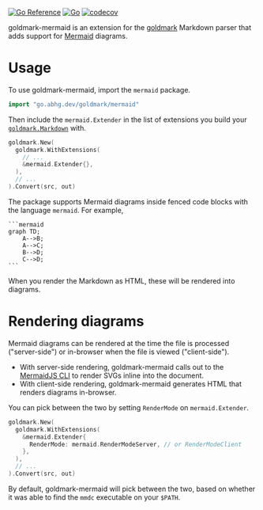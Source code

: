 [![Go Reference](https://pkg.go.dev/badge/go.abhg.dev/goldmark/mermaid.svg)](https://pkg.go.dev/go.abhg.dev/goldmark/mermaid)
[![Go](https://github.com/abhinav/goldmark-mermaid/actions/workflows/go.yml/badge.svg)](https://github.com/abhinav/goldmark-mermaid/actions/workflows/go.yml)
[![codecov](https://codecov.io/gh/abhinav/goldmark-mermaid/branch/main/graph/badge.svg?token=W98KYF8SPE)](https://codecov.io/gh/abhinav/goldmark-mermaid)

goldmark-mermaid is an extension for the [goldmark] Markdown parser that adds
support for [Mermaid] diagrams.

  [goldmark]: http://github.com/yuin/goldmark
  [Mermaid]: https://mermaid-js.github.io/mermaid/

# Usage

To use goldmark-mermaid, import the `mermaid` package.

```go
import "go.abhg.dev/goldmark/mermaid"
```

Then include the `mermaid.Extender` in the list of extensions you build your
[`goldmark.Markdown`] with.

  [`goldmark.Markdown`]: https://pkg.go.dev/github.com/yuin/goldmark#Markdown

```go
goldmark.New(
  goldmark.WithExtensions(
    // ...
    &mermaid.Extender{},
  ),
  // ...
).Convert(src, out)
```

The package supports Mermaid diagrams inside fenced code blocks with the language `mermaid`. For example,

    ```mermaid
    graph TD;
        A-->B;
        A-->C;
        B-->D;
        C-->D;
    ```

When you render the Markdown as HTML, these will be rendered into diagrams.

# Rendering diagrams

Mermaid diagrams can be rendered
at the time the file is processed ("server-side")
or in-browser when the file is viewed ("client-side").

- With server-side rendering, goldmark-mermaid calls out to the
  [MermaidJS CLI](https://github.com/mermaid-js/mermaid-cli)
  to render SVGs inline into the document.
- With client-side rendering, goldmark-mermaid generates HTML that
  renders diagrams in-browser.

You can pick between the two by setting `RenderMode` on `mermaid.Extender`.

```go
goldmark.New(
  goldmark.WithExtensions(
    &mermaid.Extender{
      RenderMode: mermaid.RenderModeServer, // or RenderModeClient
    },
  ),
  // ...
).Convert(src, out)
```

By default, goldmark-mermaid will pick between the two,
based on whether it was able to find the `mmdc` executable on your `$PATH`.
